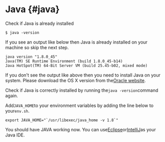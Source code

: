 # Java {#java}

Check if Java is already installed

```
$ java -version

```

If you see an output like below then Java is already installed on your machine so skip the next step.

```
java version "1.8.0_45"
Java(TM) SE Runtime Environment (build 1.8.0_45-b14)
Java HotSpot(TM) 64-Bit Server VM (build 25.45-b02, mixed mode)

```

If you don't see the output like above then you need to install Java on your system. Please download the OS X version from the[Oracle website](http://www.oracle.com/technetwork/java/javase/downloads/jdk8-downloads-2133151.html).

Check if Java is correctly installed by running the`java -version`command again.

Add`JAVA_HOME`to your environment variables by adding the line below to your`env.sh`.

    export JAVA_HOME="`/usr/libexec/java_home -v 1.8`"


You should have JAVA working now. You can use[Eclipse](https://www.eclipse.org/downloads/)or[IntelliJ](https://www.jetbrains.com/idea/download/)as your Java IDE.

